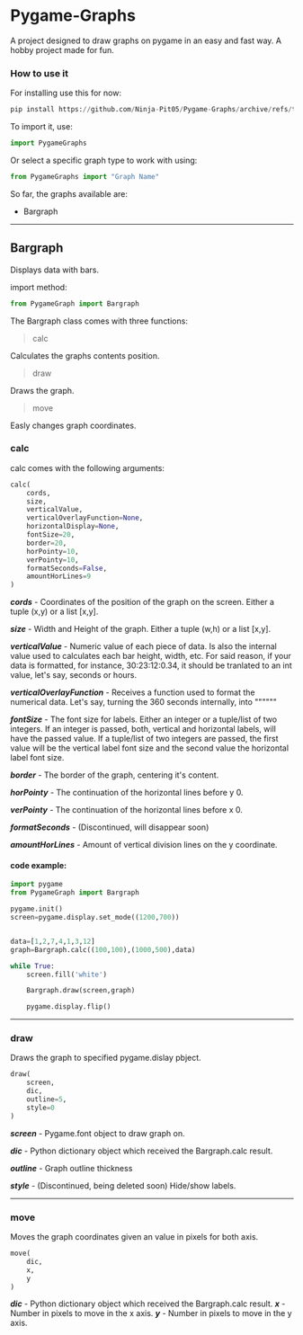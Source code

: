 # Pygame-Graphs
A project designed to draw graphs on pygame in an easy and fast way. A hobby project made for fun.

### How to use it

For installing use this for now:
```python
pip install https://github.com/Ninja-Pit05/Pygame-Graphs/archive/refs/tags/v0.0.11.zip
```

To import it, use:
```python
import PygameGraphs
```
Or select a specific graph type to work with using:
```python
from PygameGraphs import "Graph Name"
```

So far, the graphs available are:
- Bargraph

---

## Bargraph
Displays data with bars.

import method:
```python
from PygameGraph import Bargraph
```

The Bargraph class comes with three functions:

> calc

Calculates the graphs contents position.

> draw

Draws the graph.

> move

Easly changes graph coordinates.


### calc

calc comes with the following arguments:
```python
calc(
    cords,
    size,
    verticalValue,
    verticalOverlayFunction=None,
    horizontalDisplay=None,
    fontSize=20,
    border=20,
    horPointy=10,
    verPointy=10,
    formatSeconds=False,
    amountHorLines=9
)
```

***cords*** - Coordinates of the position of the graph on the screen. Either a tuple (x,y) or a list [x,y].

***size*** - Width and Height of the graph. Either a tuple (w,h) or a list [x,y].

***verticalValue*** - Numeric value of each piece of data. Is also the internal value used to calculates each bar height, width, etc. For said reason, if your data is formatted, for instance, 30:23:12:0.34, it should be tranlated to an int value, let's say, seconds or hours.

***verticalOverlayFunction*** - Receives a function used to format the numerical data. Let's say, turning the 360 seconds internally, into """"""

***fontSize*** - The font size for labels. Either an integer or a tuple/list of two integers. If an integer is passed, both, vertical and horizontal labels, will have the passed value. If a tuple/list of two integers are passed, the first value will be the vertical label font size and the second value the horizontal label font size.

***border*** - The border of the graph, centering it's content.

***horPointy*** - The continuation of the horizontal lines before y 0.

***verPointy*** - The continuation of the horizontal lines before x 0.

***formatSeconds*** - (Discontinued, will disappear soon)

***amountHorLines*** - Amount of vertical division lines on the y coordinate.

#### code example:

```python
import pygame
from PygameGraph import Bargraph

pygame.init()
screen=pygame.display.set_mode((1200,700))


data=[1,2,7,4,1,3,12]
graph=Bargraph.calc((100,100),(1000,500),data)

while True:
    screen.fill('white')

    Bargraph.draw(screen,graph)

    pygame.display.flip()
```
---

### draw
Draws the graph to specified pygame.dislay pbject.

```python
draw(
    screen,
    dic,
    outline=5,
    style=0
)
```

***screen*** - Pygame.font object to draw graph on.

***dic*** - Python dictionary object which received the Bargraph.calc result.

***outline*** - Graph outline thickness

***style*** - (Discontinued, being deleted soon) Hide/show labels.

---

### move
Moves the graph coordinates given an value in pixels for both axis.

```python
move(
    dic,
    x,
    y
)
```

***dic*** - Python dictionary object which received the Bargraph.calc result.
***x*** - Number in pixels to move in the x axis.
***y*** - Number in pixels to move in the y axis.